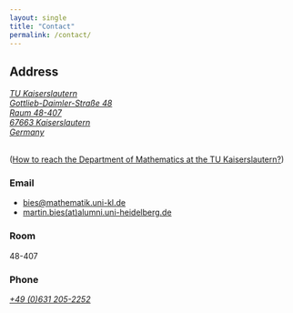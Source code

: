 ```yaml
---
layout: single
title: "Contact"
permalink: /contact/
---
```


## Address

<a class="social-btn" style="white-space: nowrap" href="https://www.google.com/maps/place/Gottlieb-Daimler-Stra%C3%9Fe+48,+67663+Kaiserslautern/@49.4238948,7.7505619,17z/data=!3m1!4b1!4m5!3m4!1s0x47966d4fcb567097:0x9e57032bea341dc1!8m2!3d49.4238948!4d7.7527506?hl=en" rel="noopener noreferrer">
<i class="fa fa-fw fa-map-marker" aria-hidden="true">
TU Kaiserslautern<br>
Gottlieb-Daimler-Straße 48<br>
Raum 48-407<br>
67663 Kaiserslautern<br>
Germany<br>
</i>
</a>
<br>


([How to reach the Department of Mathematics at the TU Kaiserslautern?](https://www.uni-kl.de/en/routes-and-means-of-transport))

### Email

* [bies@mathematik.uni-kl.de](mailto:bies@mathematik.uni-kl.de)
* [martin.bies(at)alumni.uni-heidelberg.de](mailto:martin.bies@alumni.uni-heidelberg.de)


### Room

48-407


### Phone

<a class="social-btn" style="white-space: nowrap" href="tel:+49 (0)631 205-2252" target="_blank" rel="noopener noreferrer">
  <i class="fa fa-fw fa-phone">+49 (0)631 205-2252</i>
</a>

